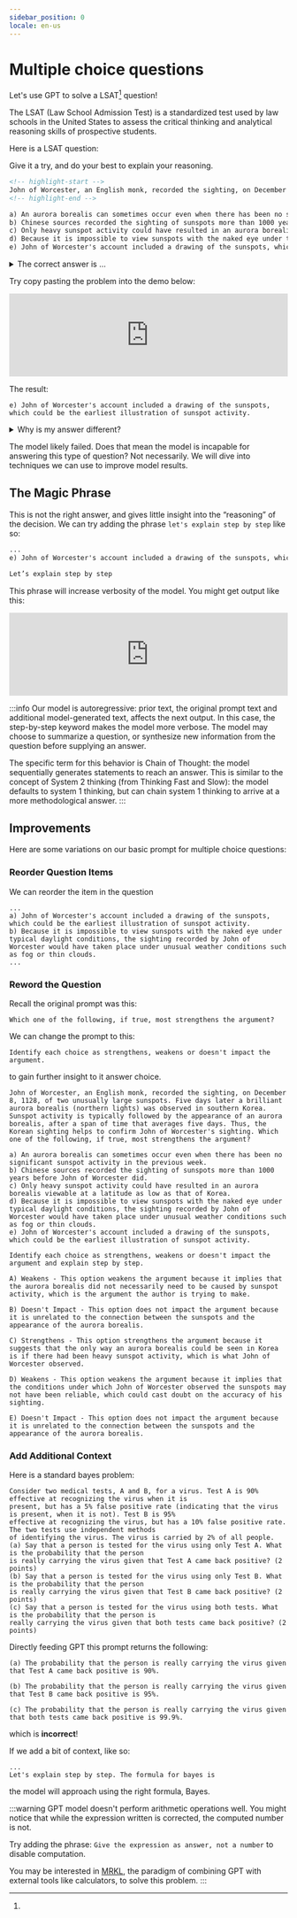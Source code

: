 ```yaml
---
sidebar_position: 0
locale: en-us
---
```


# Multiple choice questions

Let's use GPT to solve a LSAT[^1] question!

[^1]: 
The LSAT (Law School Admission Test) is a standardized test used by law schools in the United States to assess the critical thinking and analytical reasoning skills of prospective students.

Here is a LSAT question:

Give it a try, and do your best to explain your reasoning.

```md
<!-- highlight-start -->
John of Worcester, an English monk, recorded the sighting, on December 8, 1128, of two unusually large sunspots. Five days later a brilliant aurora borealis (northern lights) was observed in southern Korea. Sunspot activity is typically followed by the appearance of an aurora borealis, after a span of time that averages five days. Thus, the Korean sighting helps to confirm John of Worcester's sighting. Which one of the following, if true, most strengthens the argument?
<!-- highlight-end -->

a) An aurora borealis can sometimes occur even when there has been no significant sunspot activity in the previous week. 
b) Chinese sources recorded the sighting of sunspots more than 1000 years before John of Worcester did. 
c) Only heavy sunspot activity could have resulted in an aurora borealis viewable at a latitude as low as that of Korea. 
d) Because it is impossible to view sunspots with the naked eye under typical daylight conditions, the sighting recorded by John of Worcester would have taken place under unusual weather conditions such as fog or thin clouds. 
e) John of Worcester's account included a drawing of the sunspots, which could be the earliest illustration of sunspot activity.
```

<details>
<summary>The correct answer is ...</summary>
c) Only heavy sunspot activity could have resulted in an aurora borealis viewable at a latitude as low as that of Korea. 
</details>

Try copy pasting the problem into the demo below:

<iframe src="https://embed.trydyno.com/embed?model=text-davinci-003&promptText=John%20of%20Worcester%2C%20an%20English%20monk%2C%20recorded%20the%20sighting%2C%20on%20December%208%2C%201128%2C%20of%20two%20unusually%20large%20sunspots.%20Five%20days%20later%20a%20brilliant%20aurora%20borealis%20(northern%20lights)%20was%20observed%20in%20southern%20Korea.%20Sunspot%20activity%20is%20typically%20followed%20by%20the%20appearance%20of%20an%20aurora%20borealis%2C%20after%20a%20span%20of%20time%20that%20averages%20five%20days.%20Thus%2C%20the%20Korean%20sighting%20helps%20to%20confirm%20John%20of%20Worcester's%20sighting.%20Which%20one%20of%20the%20following%2C%20if%20true%2C%20most%20strengthens%20the%20argument%3F%0A%0Aa)%20An%20aurora%20borealis%20can%20sometimes%20occur%20even%20when%20there%20has%20been%20no%20significant%20sunspot%20activity%20in%20the%20previous%20week.%20%0Ab)%20Chinese%20sources%20recorded%20the%20sighting%20of%20sunspots%20more%20than%201000%20years%20before%20John%20of%20Worcester%20did.%20%0Ac)%20Only%20heavy%20sunspot%20activity%20could%20have%20resulted%20in%20an%20aurora%20borealis%20viewable%20at%20a%20latitude%20as%20low%20as%20that%20of%20Korea.%0Ad)%20Because%20it%20is%20impossible%20to%20view%20sunspots%20with%20the%20naked%20eye%20under%20typical%20daylight%20conditions%2C%20the%20sighting%20recorded%20by%20John%20of%20Worcester%20would%20have%20taken%20place%20under%20unusual%20weather%20conditions%20such%20as%20fog%20or%20thin%20clouds.%0Ae)%20John%20of%20Worcester's%20account%20included%20a%20drawing%20of%20the%20sunspots%2C%20which%20could%20be%20the%20earliest%20illustration%20of%20sunspot%20activity.%0A&response=C)%20Only%20heavy%20sunspot%20activity%20could%20have%20resulted%20in%20an%20aurora%20borealis%20viewable%20at%20a%20latitude%20as%20low%20as%20that%20of%20Korea.&maxTokens=256&boxRows=3&uid=a4361398-8182-4fa3-b396-beadcbdbe9f3" frameBorder="0" style={{overflow:"hidden",width:"100%"}} width="100%" onLoad={e=>{let t=e.currentTarget;window.addEventListener("message",e=>{"frameheight-a4361398-8182-4fa3-b396-beadcbdbe9f3"==e.data[0]&&(t.height=e.data[1]+"px")},!1)}}></iframe>

The result:

```
e) John of Worcester's account included a drawing of the sunspots, which could be the earliest illustration of sunspot activity.
```

<details scheme='warning'>
<summary>Why is my answer different?</summary>
Notice that different executions could lead to different outputs. Text generation process has two components: a deterministic model that estimates different probabilities for different words, and a sampling process that selects a word. The sampling process introduces randomness. We can make the output consistent by setting <a href="https://beta.openai.com/docs/api-reference/completions/create#completions/create-temperature">temperature</a> to 0.
</details>

The model likely failed. Does that mean the model is incapable for answering this type of question? Not necessarily. We will dive into techniques we can use to improve model results.

## The Magic Phrase
This is not the right answer, and gives little insight into the “reasoning” of the decision. We can try adding the phrase `let's explain step by step` like so:


```markdown
...
e) John of Worcester's account included a drawing of the sunspots, which could be the earliest illustration of sunspot activity.

Let’s explain step by step
```
This phrase will increase verbosity of the model. You might get output like this:

<iframe src="https://embed.trydyno.com/embed?model=text-davinci-003&promptText=John%20of%20Worcester%2C%20an%20English%20monk%2C%20recorded%20the%20sighting%2C%20on%20December%208%2C%201128%2C%20of%20two%20unusually%20large%20sunspots.%20Five%20days%20later%20a%20brilliant%20aurora%20borealis%20(northern%20lights)%20was%20observed%20in%20southern%20Korea.%20Sunspot%20activity%20is%20typically%20followed%20by%20the%20appearance%20of%20an%20aurora%20borealis%2C%20after%20a%20span%20of%20time%20that%20averages%20five%20days.%20Thus%2C%20the%20Korean%20sighting%20helps%20to%20confirm%20John%20of%20Worcester's%20sighting.%20Which%20one%20of%20the%20following%2C%20if%20true%2C%20most%20strengthens%20the%20argument%3F%0A%0Aa)%20An%20aurora%20borealis%20can%20sometimes%20occur%20even%20when%20there%20has%20been%20no%20significant%20sunspot%20activity%20in%20the%20previous%20week.%20%0Ab)%20Chinese%20sources%20recorded%20the%20sighting%20of%20sunspots%20more%20than%201000%20years%20before%20John%20of%20Worcester%20did.%20%0Ac)%20Only%20heavy%20sunspot%20activity%20could%20have%20resulted%20in%20an%20aurora%20borealis%20viewable%20at%20a%20latitude%20as%20low%20as%20that%20of%20Korea.%0Ad)%20Because%20it%20is%20impossible%20to%20view%20sunspots%20with%20the%20naked%20eye%20under%20typical%20daylight%20conditions%2C%20the%20sighting%20recorded%20by%20John%20of%20Worcester%20would%20have%20taken%20place%20under%20unusual%20weather%20conditions%20such%20as%20fog%20or%20thin%20clouds.%0Ae)%20John%20of%20Worcester's%20account%20included%20a%20drawing%20of%20the%20sunspots%2C%20which%20could%20be%20the%20earliest%20illustration%20of%20sunspot%20activity.%0A%0ALet's%20explain%20step%20by%20step.&response=A)%20This%20answer%20choice%20is%20incorrect%20because%20it%20weakens%20the%20argument%20by%20suggesting%20that%20an%20aurora%20borealis%20can%20occur%20without%20sunspot%20activity.%0A%0AB)%20This%20answer%20choice%20is%20incorrect%20because%20it%20is%20irrelevant%20to%20the%20argument.%0A%0AC)%20This%20answer%20choice%20is%20correct%20because%20it%20strengthens%20the%20argument%20by%20suggesting%20that%20the%20sunspot%20activity%20recorded%20by%20John%20of%20Worcester%20was%20strong%20enough%20to%20cause%20an%20aurora%20borealis%20viewable%20at%20a%20low%20latitude.%0A%0AD)%20This%20answer%20choice%20is%20incorrect%20because%20it%20is%20irrelevant%20to%20the%20argument.%0A%0AE)%20This%20answer%20choice%20is%20incorrect%20because%20it%20is%20irrelevant%20to%20the%20argument.&maxTokens=256&boxRows=3&uid=7c7c7fdf-2480-4e22-af8d-1006cfdf3e5d" frameBorder="0" style={{overflow:"hidden",width:"100%"}} width="100%" onLoad={e=>{let t=e.currentTarget;window.addEventListener("message",e=>{"frameheight-7c7c7fdf-2480-4e22-af8d-1006cfdf3e5d"==e.data[0]&&(t.height=e.data[1]+"px")},!1)}}></iframe>


:::info
Our model is autoregressive: prior text, the original prompt text and additional model-generated text, affects the next output. In this case, the step-by-step keyword makes the model more verbose. The model may choose to summarize a question, or synthesize new information from the question before supplying an answer.

The specific term for this behavior is Chain of Thought: the model sequentially generates statements to reach an answer. This is similar to the concept of System 2 thinking (from Thinking Fast and Slow): the model defaults to system 1 thinking, but can chain system 1 thinking to arrive at a more methodological answer. 
:::

## Improvements

Here are some variations on our basic prompt for multiple choice questions:

### Reorder Question Items

We can reorder the item in the question

```
...
a) John of Worcester's account included a drawing of the sunspots, which could be the earliest illustration of sunspot activity.
b) Because it is impossible to view sunspots with the naked eye under typical daylight conditions, the sighting recorded by John of Worcester would have taken place under unusual weather conditions such as fog or thin clouds. 
...
```

### Reword the Question


Recall the original prompt was this:
```
Which one of the following, if true, most strengthens the argument?
```

We can change the prompt to this:
```
Identify each choice as strengthens, weakens or doesn't impact the argument.
```
to gain further insight to it answer choice. 

```
John of Worcester, an English monk, recorded the sighting, on December 8, 1128, of two unusually large sunspots. Five days later a brilliant aurora borealis (northern lights) was observed in southern Korea. Sunspot activity is typically followed by the appearance of an aurora borealis, after a span of time that averages five days. Thus, the Korean sighting helps to confirm John of Worcester's sighting. Which one of the following, if true, most strengthens the argument? 

a) An aurora borealis can sometimes occur even when there has been no significant sunspot activity in the previous week. 
b) Chinese sources recorded the sighting of sunspots more than 1000 years before John of Worcester did. 
c) Only heavy sunspot activity could have resulted in an aurora borealis viewable at a latitude as low as that of Korea. 
d) Because it is impossible to view sunspots with the naked eye under typical daylight conditions, the sighting recorded by John of Worcester would have taken place under unusual weather conditions such as fog or thin clouds. 
e) John of Worcester's account included a drawing of the sunspots, which could be the earliest illustration of sunspot activity.

Identify each choice as strengthens, weakens or doesn't impact the argument and explain step by step.

A) Weakens - This option weakens the argument because it implies that the aurora borealis did not necessarily need to be caused by sunspot activity, which is the argument the author is trying to make.

B) Doesn't Impact - This option does not impact the argument because it is unrelated to the connection between the sunspots and the appearance of the aurora borealis.

C) Strengthens - This option strengthens the argument because it suggests that the only way an aurora borealis could be seen in Korea is if there had been heavy sunspot activity, which is what John of Worcester observed.

D) Weakens - This option weakens the argument because it implies that the conditions under which John of Worcester observed the sunspots may not have been reliable, which could cast doubt on the accuracy of his sighting.

E) Doesn't Impact - This option does not impact the argument because it is unrelated to the connection between the sunspots and the appearance of the aurora borealis.
```


### Add Additional Context

Here is a standard bayes problem:

```
Consider two medical tests, A and B, for a virus. Test A is 90% effective at recognizing the virus when it is
present, but has a 5% false positive rate (indicating that the virus is present, when it is not). Test B is 95%
effective at recognizing the virus, but has a 10% false positive rate. The two tests use independent methods
of identifying the virus. The virus is carried by 2% of all people.
(a) Say that a person is tested for the virus using only Test A. What is the probability that the person
is really carrying the virus given that Test A came back positive? (2 points)
(b) Say that a person is tested for the virus using only Test B. What is the probability that the person
is really carrying the virus given that Test B came back positive? (2 points)
(c) Say that a person is tested for the virus using both tests. What is the probability that the person is
really carrying the virus given that both tests came back positive? (2 points)
```

Directly feeding GPT this prompt returns the following:

```
(a) The probability that the person is really carrying the virus given that Test A came back positive is 90%. 

(b) The probability that the person is really carrying the virus given that Test B came back positive is 95%.

(c) The probability that the person is really carrying the virus given that both tests came back positive is 99.9%.
```
which is **incorrect**!

If we add a bit of context, like so:

```
...
Let's explain step by step. The formula for bayes is 
```
the model will approach using the right formula, Bayes.

:::warning
GPT model doesn't perform arithmetic operations well. You might notice that while the expression written is corrected, the computed number is not.

Try adding the phrase: `Give the expression as answer, not a number` to disable computation.

You may be interested in [MRKL](../advanced_applications/mrkl.md), the paradigm of combining GPT with external tools like calculators, to solve this problem.
:::

